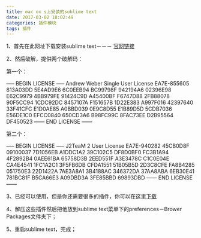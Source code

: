 ```yaml
---
title: mac ox s上安装的sublime text
date: 2017-03-02 18:02:49
categories: 插件模块
tags: 插件
---
```


1、首先在此网址下载安装sublime text－－－ [官网链接](http://www.sublimetext.com/3)

2、然后破解，提供两个破解码：

第一个：
>
—– BEGIN LICENSE —–
Andrew Weber
Single User License
EA7E-855605
813A03DD 5E4AD9E6 6C0EEB94 BC99798F
942194A6 02396E98 E62C9979 4BB979FE
91424C9D A45400BF F6747D88 2FB88078
90F5CC94 1CDC92DC 8457107A F151657B
1D22E383 A997F016 42397640 33F41CFC
E1D0AE85 A0BBD039 0E9C8D55 E1B89D5D
5CDB7036 E56DE1C0 EFCC0840 650CD3A6
B98FC99C 8FAC73EE D2B95564 DF450523
—— END LICENSE ——

第二个：
>
—– BEGIN LICENSE —–
J2TeaM
2 User License
EA7E-940282
45CB0D8F 09100037 7D1056EB A1DDC1A2
39C102C5 DF8D0BF0 FC3B1A94 4F2892B4
0AEE61BA 65758D3B 2EED551F A3E3478C
C1C0E04E CA4E4541 1FC1A2C1 3F5FB6DB
CFDA1551 51B05B5D 2D3C8CFE FA8B4285
051750E3 22D1422A 7AE3A8A1 3B4188AC
346372DA 37AA8ABA 6EB30E41 781BC81F
B5CA66E3 A09DBD3A 3FE85BBD 69893DBD
—— END LICENSE ——

3、已经可以使用，但是你还需要很多的插件，你可以在这里[下载](http://pan.baidu.com/s/1dD6Siqt)

4、解压这些插件然后把他放到sublime text菜单下的preferences－Brower Packages文件夹下；

5、重启sublime text，完成；


